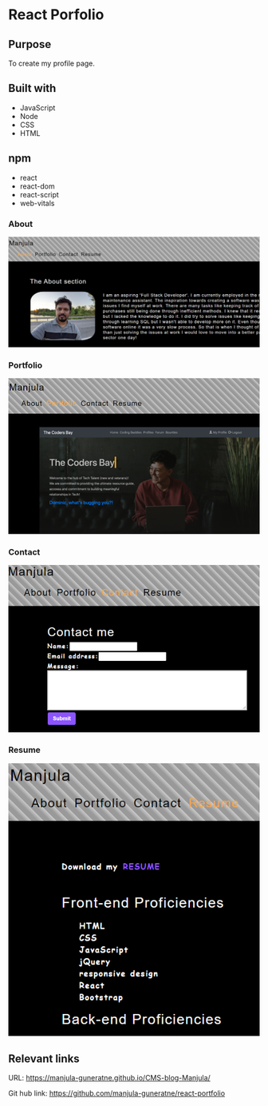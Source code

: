 # React Porfolio

## Purpose
To create my profile page.

## Built with
* JavaScript
* Node
* CSS
* HTML

## npm 
* react
* react-dom
* react-script
* web-vitals

### About
![](/images/about.PNG)

### Portfolio

![](/images/portfolio.PNG)

### Contact

![](/images/contact.PNG)

### Resume

![](/images/resume.PNG)


## Relevant links
URL: https://manjula-guneratne.github.io/CMS-blog-Manjula/

Git hub link: https://github.com/manjula-guneratne/react-portfolio
